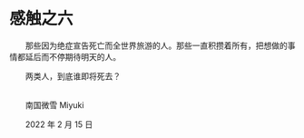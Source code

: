 # 感触之六

　　那些因为绝症宣告死亡而全世界旅游的人。那些一直积攒着所有，把想做的事情都延后而不停期待明天的人。

　　两类人，到底谁即将死去？

<br />
　　南国微雪 Miyuki

　　2022 年 2 月 15 日

